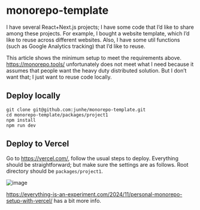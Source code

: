 # monorepo-template

I have several React+Next.js projects; I have some code that I’d like to share among these projects. For example, I bought a website template, which I’d like to reuse across different websites. Also, I have some util functions (such as Google Analytics tracking) that I’d like to reuse.

This article shows the minimum setup to meet the requirements above. https://monorepo.tools/ unfortunately does not meet what I need because it assumes that people want the heavy duty distributed solution. But I don’t want that; I just want to reuse code locally.

## Deploy locally

```
git clone git@github.com:junhe/monorepo-template.git
cd monorepo-template/packages/project1
npm install
npm run dev
```

## Deploy to Vercel
Go to https://vercel.com/, follow the usual steps to deploy. Everything should be straightforward; but make sure the settings are as follows. Root directory should be `packages/project1`.

![image](https://github.com/user-attachments/assets/ba612ba7-9439-4374-9b5e-1051414a4b72)

https://everything-is-an-experiment.com/2024/11/personal-monorepo-setup-with-vercel/ has a bit more info.

